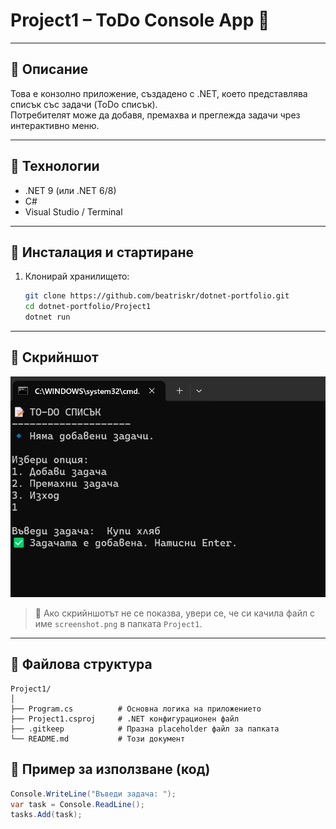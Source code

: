# Project1 – ToDo Console App 📝

---

## 📝 Описание

Това е конзолно приложение, създадено с .NET, което представлява списък със задачи (ToDo списък).  
Потребителят може да добавя, премахва и преглежда задачи чрез интерактивно меню.

---

## 🔧 Технологии

- .NET 9 (или .NET 6/8)
- C#
- Visual Studio / Terminal

---

## 🚀 Инсталация и стартиране

1. Клонирай хранилището:

    ```bash
    git clone https://github.com/beatriskr/dotnet-portfolio.git
    cd dotnet-portfolio/Project1
    dotnet run
    ```

---

## 📸 Скрийншот

![Примерен изглед](./screenshot.png)

> 📌 Ако скрийншотът не се показва, увери се, че си качила файл с име `screenshot.png` в папката `Project1`.

---

## 🧱 Файлова структура

```text
Project1/
│
├── Program.cs          # Основна логика на приложението
├── Project1.csproj     # .NET конфигурационен файл
├── .gitkeep            # Празна placeholder файл за папката
└── README.md           # Този документ
```


## 🧪 Пример за използване (код)

```csharp
Console.WriteLine("Въведи задача: ");
var task = Console.ReadLine();
tasks.Add(task);
